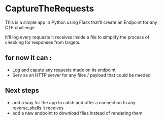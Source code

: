 # CaptureTheRequests 
This is a simple app in Python using Flask that'll create an Endpoint for any CTF challenge.

It'll log every requests it receives inside a file to simplify the process of checking for responses from targets.

## for now it can : 
- Log and capute any requests made on its endpoint
- Serv as an HTTP server for any files / payload that could be needed

## Next steps
- add a way for the app to catch and offer a connection to any reverse_shells it receives
- add a new endpoint to download files instead of rendering them
